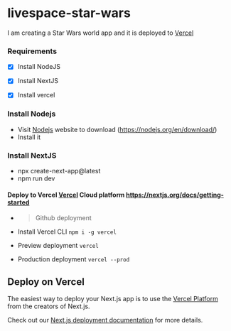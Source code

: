# livespace-star-wars
I am creating a Star Wars world app and it is deployed to [Vercel](https://livespace-star-wars.vercel.app/)
### Requirements
- [x] Install NodeJS
- [x] Install NextJS
- [x] Install vercel


### Install Nodejs
- Visit [Nodejs](https://nodejs.org/en/download/) website to download (https://nodejs.org/en/download/)
- Install it


### Install NextJS
- npx create-next-app@latest
- npm run dev


#### Deploy to Vercel [Vercel](https://nextjs.org/docs/getting-started) Cloud platform  https://nextjs.org/docs/getting-started
- > Github deployment

- Install Vercel CLI  `npm i -g vercel`
- Preview deployment  `vercel`
- Production deployment `vercel --prod`
## Deploy on Vercel

The easiest way to deploy your Next.js app is to use the [Vercel Platform](https://vercel.com/new?utm_medium=default-template&filter=next.js&utm_source=create-next-app&utm_campaign=create-next-app-readme) from the creators of Next.js.

Check out our [Next.js deployment documentation](https://nextjs.org/docs/deployment) for more details.
